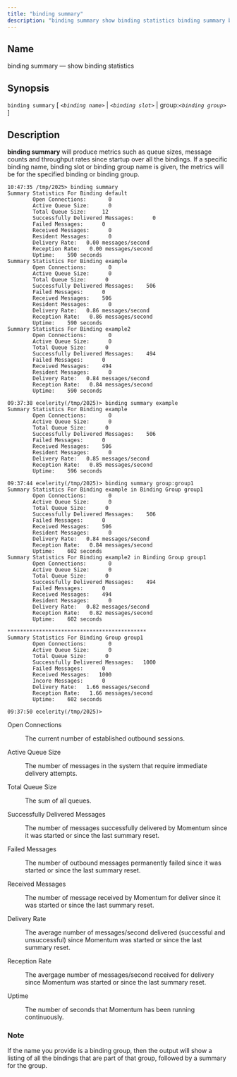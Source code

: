 ```yaml
---
title: "binding summary"
description: "binding summary show binding statistics binding summary binding name binding slot group binding group binding summary will produce metrics such as queue sizes message counts and throughput rates since startup over all the bindings If a specific binding name binding slot or binding group name is given the metrics will..."
---
```


<a name="console_commands.binding_summary"></a> 
## Name

binding summary — show binding statistics

## Synopsis

`binding summary` [ *`<binding name>`*        | *`<binding slot>`*        | group:*`<binding group>`*         ]

<a name="idp15463584"></a> 
## Description

**binding summary**         will produce metrics such as queue sizes, message counts and throughput rates since startup over all the bindings. If a specific binding name, binding slot or binding group name is given, the metrics will be for the specified binding or binding group.

```
10:47:35 /tmp/2025> binding summary
Summary Statistics For Binding default
        Open Connections:       0
        Active Queue Size:      0
        Total Queue Size:     12
        Successfully Delivered Messages:      0
        Failed Messages:      0
        Received Messages:      0
        Resident Messages:      0
        Delivery Rate:   0.00 messages/second
        Reception Rate:   0.00 messages/second
        Uptime:    590 seconds
Summary Statistics For Binding example
        Open Connections:       0
        Active Queue Size:      0
        Total Queue Size:      0
        Successfully Delivered Messages:    506
        Failed Messages:      0
        Received Messages:    506
        Resident Messages:      0
        Delivery Rate:   0.86 messages/second
        Reception Rate:   0.86 messages/second
        Uptime:    590 seconds
Summary Statistics For Binding example2
        Open Connections:       0
        Active Queue Size:      0
        Total Queue Size:      0
        Successfully Delivered Messages:    494
        Failed Messages:      0
        Received Messages:    494
        Resident Messages:      0
        Delivery Rate:   0.84 messages/second
        Reception Rate:   0.84 messages/second
        Uptime:    590 seconds

09:37:38 ecelerity(/tmp/2025)> binding summary example
Summary Statistics For Binding example
        Open Connections:       0
        Active Queue Size:      0
        Total Queue Size:      0
        Successfully Delivered Messages:    506
        Failed Messages:      0
        Received Messages:    506
        Resident Messages:      0
        Delivery Rate:   0.85 messages/second
        Reception Rate:   0.85 messages/second
        Uptime:    596 seconds

09:37:44 ecelerity(/tmp/2025)> binding summary group:group1
Summary Statistics For Binding example in Binding Group group1
        Open Connections:       0
        Active Queue Size:      0
        Total Queue Size:      0
        Successfully Delivered Messages:    506
        Failed Messages:      0
        Received Messages:    506
        Resident Messages:      0
        Delivery Rate:   0.84 messages/second
        Reception Rate:   0.84 messages/second
        Uptime:    602 seconds
Summary Statistics For Binding example2 in Binding Group group1
        Open Connections:       0
        Active Queue Size:      0
        Total Queue Size:      0
        Successfully Delivered Messages:    494
        Failed Messages:      0
        Received Messages:    494
        Resident Messages:      0
        Delivery Rate:   0.82 messages/second
        Reception Rate:   0.82 messages/second
        Uptime:    602 seconds

********************************************
Summary Statistics For Binding Group group1
        Open Connections:       0
        Active Queue Size:      0
        Total Queue Size:      0
        Successfully Delivered Messages:   1000
        Failed Messages:      0
        Received Messages:   1000
        Incore Messages:      0
        Delivery Rate:   1.66 messages/second
        Reception Rate:   1.66 messages/second
        Uptime:    602 seconds

09:37:50 ecelerity(/tmp/2025)>
```

<dl class="variablelist">

<dt>Open Connections</dt>

<dd>

The current number of established outbound sessions.

</dd>

<dt>Active Queue Size</dt>

<dd>

The number of messages in the system that require immediate delivery attempts.

</dd>

<dt>Total Queue Size</dt>

<dd>

The sum of all queues.

</dd>

<dt>Successfully Delivered Messages</dt>

<dd>

The number of messages successfully delivered by Momentum since it was started or since the last summary reset.

</dd>

<dt>Failed Messages</dt>

<dd>

The number of outbound messages permanently failed since it was started or since the last summary reset.

</dd>

<dt>Received Messages</dt>

<dd>

The number of message received by Momentum for deliver since it was started or since the last summary reset.

</dd>

<dt>Delivery Rate</dt>

<dd>

The average number of messages/second delivered (successful and unsuccessful) since Momentum was started or since the last summary reset.

</dd>

<dt>Reception Rate</dt>

<dd>

The avergage number of messages/second received for delivery since Momentum was started or since the last summary reset.

</dd>

<dt>Uptime</dt>

<dd>

The number of seconds that Momentum has been running continuously.

</dd>

</dl>

### Note

If the name you provide is a binding group, then the output will show a listing of all the bindings that are part of that group, followed by a summary for the group.